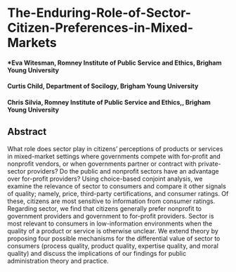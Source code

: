 # The-Enduring-Role-of-Sector-Citizen-Preferences-in-Mixed-Markets
#### ***Eva Witesman**, Romney Institute of Public Service and Ethics, Brigham Young University
#### **Curtis Child**, Department of Socilogy, Brigham Young University
#### **Chris Silvia**, Romney Institute of Public Service and Ethics,, Brigham Young University

## Abstract
What role does sector play in citizens’ perceptions of products or services in mixed-market settings where governments compete with for-profit and nonprofit vendors, or when governments partner or contract with private-sector providers? Do the public and nonprofit sectors have an advantage over for-profit providers? Using choice-based conjoint analysis, we examine the relevance of sector to consumers and compare it other signals of quality; namely, price, third-party certifications, and consumer ratings. Of these, citizens are most sensitive to information from consumer ratings. Regarding sector, we find that citizens generally prefer nonprofit to government providers and government to for-profit providers. Sector is most relevant to consumers in low-information environments when the quality of a product or service is otherwise unclear. We extend theory by proposing four possible mechanisms for the differential value of sector to consumers (process quality, product quality, expertise quality, and moral quality) and discuss the implications of our findings for public administration theory and practice. 
